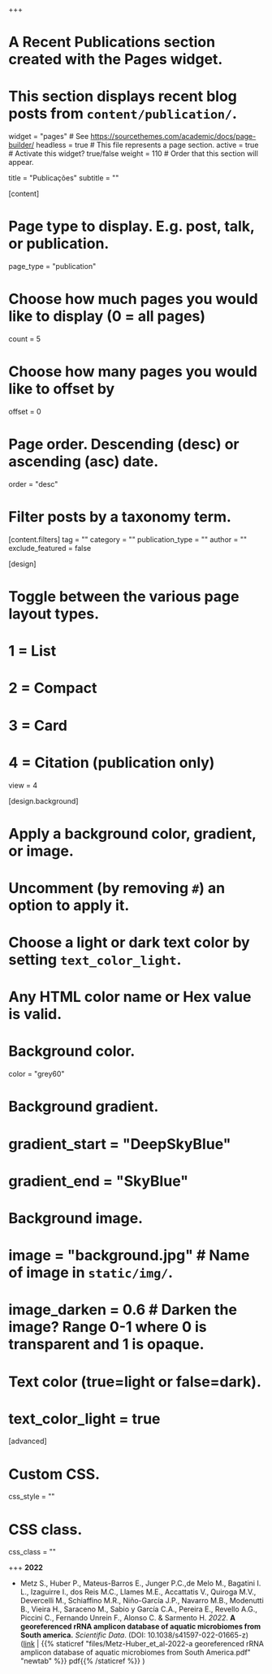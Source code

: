 +++
# A Recent Publications section created with the Pages widget.
# This section displays recent blog posts from `content/publication/`.

widget = "pages"  # See https://sourcethemes.com/academic/docs/page-builder/
headless = true  # This file represents a page section.
active = true  # Activate this widget? true/false
weight = 110  # Order that this section will appear.

title = "Publicações"
subtitle = ""

[content]
  # Page type to display. E.g. post, talk, or publication.
  page_type = "publication"
  
  # Choose how much pages you would like to display (0 = all pages)
  count = 5
  
  # Choose how many pages you would like to offset by
  offset = 0

  # Page order. Descending (desc) or ascending (asc) date.
  order = "desc"

  # Filter posts by a taxonomy term.
  [content.filters]
    tag = ""
    category = ""
    publication_type = ""
    author = ""
    exclude_featured = false
  
[design]
  # Toggle between the various page layout types.
  #   1 = List
  #   2 = Compact
  #   3 = Card
  #   4 = Citation (publication only)
  view = 4
  
[design.background]
  # Apply a background color, gradient, or image.
  #   Uncomment (by removing `#`) an option to apply it.
  #   Choose a light or dark text color by setting `text_color_light`.
  #   Any HTML color name or Hex value is valid.
    
  # Background color.
  color = "grey60"
  
  # Background gradient.
  # gradient_start = "DeepSkyBlue"
  # gradient_end = "SkyBlue"
  
  # Background image.
  # image = "background.jpg"  # Name of image in `static/img/`.
  # image_darken = 0.6  # Darken the image? Range 0-1 where 0 is transparent and 1 is opaque.

  # Text color (true=light or false=dark).
  # text_color_light = true  
  
[advanced]
 # Custom CSS. 
 css_style = ""
 
 # CSS class.
 css_class = ""
 
+++
**2022**

* Metz S., Huber P., Mateus-Barros E., Junger  P.C.,de Melo M., Bagatini I. L., Izaguirre I., dos Reis M.C., Llames M.E., Accattatis V., Quiroga M.V., Devercelli M., Schiaffino M.R., Niño-García J.P., Navarro M.B., Modenutti B., Vieira H., Saraceno M., Sabio y García C.A., Pereira E., Revello A.G., Piccini C., Fernando Unrein F., Alonso C. & Sarmento H. _2022_. __A georeferenced rRNA amplicon database of aquatic microbiomes from South america.__ _Scientific Data_. (DOI: 10.1038/s41597-022-01665-z) ([link](https://doi.org/10.1038/s41597-022-01665-z) | {{% staticref "files/Metz-Huber_et_al-2022-a georeferenced rRNA amplicon database of aquatic microbiomes from South America.pdf" "newtab" %}} pdf{{% /staticref %}} )
